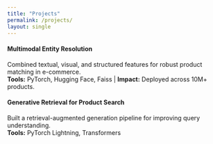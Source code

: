 ```yaml
---
title: "Projects"
permalink: /projects/
layout: single
---
```


#### Multimodal Entity Resolution
Combined textual, visual, and structured features for robust product matching in e-commerce.  
**Tools:** PyTorch, Hugging Face, Faiss | **Impact:** Deployed across 10M+ products.

#### Generative Retrieval for Product Search
Built a retrieval-augmented generation pipeline for improving query understanding.  
**Tools:** PyTorch Lightning, Transformers
